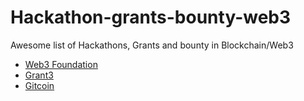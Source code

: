 # Hackathon-grants-bounty-web3
Awesome list of Hackathons, Grants and bounty in Blockchain/Web3 

- [Web3 Foundation](https://grants.web3.foundation)
- [Grant3](https://www.grant3.co/crypto-web3-grants)
- [Gitcoin](https://grants.gitcoin.co/)
